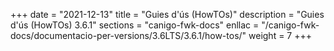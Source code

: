 +++
date        = "2021-12-13"
title       = "Guies d'ús (HowTOs)"
description = "Guies d'ús (HowTOs) 3.6.1"
sections    = "canigo-fwk-docs"
enllac      = "/canigo-fwk-docs/documentacio-per-versions/3.6LTS/3.6.1/how-tos/"
weight      = 7
+++
